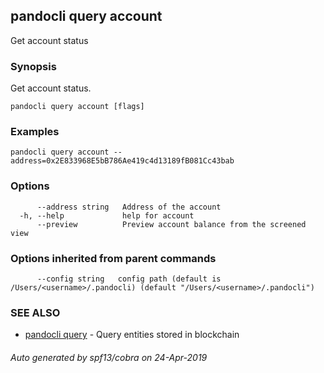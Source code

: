 ## pandocli query account

Get account status

### Synopsis

Get account status.

```
pandocli query account [flags]
```

### Examples

```
pandocli query account --address=0x2E833968E5bB786Ae419c4d13189fB081Cc43bab
```

### Options

```
      --address string   Address of the account
  -h, --help             help for account
      --preview          Preview account balance from the screened view
```

### Options inherited from parent commands

```
      --config string   config path (default is /Users/<username>/.pandocli) (default "/Users/<username>/.pandocli")
```

### SEE ALSO

* [pandocli query](pandocli_query.md)	 - Query entities stored in blockchain

###### Auto generated by spf13/cobra on 24-Apr-2019
